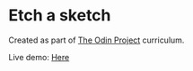 # Etch a sketch

Created as part of [The Odin Project](https://www.theodinproject.com/lessons/foundations-etch-a-sketch) curriculum.

Live demo: [Here](https://mesakhlolo.github.io/etch-a-sketch/)
